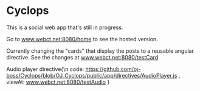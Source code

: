 # Cyclops
This is a social web app that's still in progress. 

Go to www.webct.net:8080/home to see the hosted version.

Currently changing the "cards" that display the posts to a reusable angular directive. See the changes at www.webct.net:8080/testCard

Audio player directive{\n
  code: https://github.com/oj-boss/Cyclops/blob/OJ_Cyclops/public/app/directives/AudioPlayer.js
  , viewAt: www.webct.net:8080/testAudio
}
